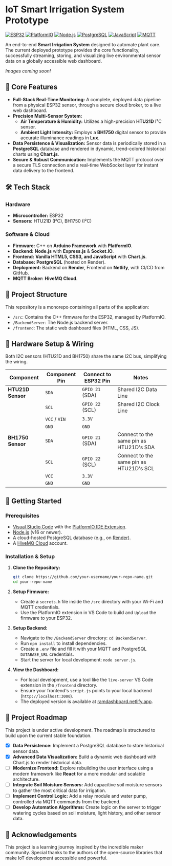 # IoT Smart Irrigation System Prototype

[![ESP32](https://img.shields.io/badge/Hardware-ESP32-blueviolet.svg)](https://www.espressif.com/en/products/socs/esp32)
[![PlatformIO](https://img.shields.io/badge/Firmware-PlatformIO-orange.svg)](https://platformio.org/)
[![Node.js](https://img.shields.io/badge/Backend-Node.js-green.svg)](https://nodejs.org/)
[![PostgreSQL](https://img.shields.io/badge/Database-PostgreSQL-blue.svg)](https://www.postgresql.org/)
[![JavaScript](https://img.shields.io/badge/Frontend-Vanilla_JS-yellow.svg)](https://developer.mozilla.org/en-US/docs/Web/JavaScript)
[![MQTT](https://img.shields.io/badge/Protocol-MQTT-lightgrey.svg)](https://mqtt.org/)

An end-to-end **Smart Irrigation System** designed to automate plant care. The current deployed prototype provides the core functionality, successfully streaming, storing, and visualizing live environmental sensor data on a globally accessible web dashboard.

*Images coming soon!*

## 🌟 Core Features

-   **Full-Stack Real-Time Monitoring:** A complete, deployed data pipeline from a physical ESP32 sensor, through a secure cloud broker, to a live web dashboard.
-   **Precision Multi-Sensor System:**
    -   **Air Temperature & Humidity:** Utilizes a high-precision **HTU21D** I²C sensor.
    -   **Ambient Light Intensity:** Employs a **BH1750** digital sensor to provide accurate illuminance readings in **Lux**.
-   **Data Persistence & Visualization:** Sensor data is periodically stored in a **PostgreSQL** database and rendered in dynamic, trend-colored historical charts using **Chart.js**.
-   **Secure & Robust Communication:** Implements the MQTT protocol over a secure TLS connection and a real-time WebSocket layer for instant data delivery to the frontend.

## 🛠️ Tech Stack

### Hardware
-   **Microcontroller:** ESP32
-   **Sensors:** HTU21D (I²C), BH1750 (I²C)

### Software & Cloud
-   **Firmware:** C++ on **Arduino Framework** with **PlatformIO**.
-   **Backend:** **Node.js** with **Express.js** & **Socket.IO**.
-   **Frontend:** **Vanilla HTML5, CSS3, and JavaScript** with **Chart.js**.
-   **Database:** **PostgreSQL** (hosted on Render).
-   **Deployment:** Backend on **Render**, Frontend on **Netlify**, with CI/CD from GitHub.
-   **MQTT Broker:** **HiveMQ Cloud**.

## 📁 Project Structure

This repository is a monorepo containing all parts of the application:
-   `/src`: Contains the C++ firmware for the ESP32, managed by PlatformIO.
-   `/BackendServer`: The Node.js backend server.
-   `/frontend`: The static web dashboard files (HTML, CSS, JS).

## 🔌 Hardware Setup & Wiring

Both I2C sensors (HTU21D and BH1750) share the same I2C bus, simplifying the wiring.

| Component           | Component Pin | Connect to ESP32 Pin    | Notes                                  |
| ------------------- | ------------- | ----------------------- | -------------------------------------- |
| **HTU21D Sensor**   | `SDA`         | `GPIO 21` (SDA)         | Shared I2C Data Line                   |
|                     | `SCL`         | `GPIO 22` (SCL)         | Shared I2C Clock Line                  |
|                     | `VCC` / `VIN` | `3.3V`                  |                                        |
|                     | `GND`         | `GND`                   |                                        |
| **BH1750 Sensor**   | `SDA`         | `GPIO 21` (SDA)         | Connect to the same pin as HTU21D's SDA |
|                     | `SCL`         | `GPIO 22` (SCL)         | Connect to the same pin as HTU21D's SCL |
|                     | `VCC`         | `3.3V`                  |                                        |
|                     | `GND`         | `GND`                   |                                        |

## 🚀 Getting Started

### Prerequisites
-   [Visual Studio Code](https://code.visualstudio.com/) with the [PlatformIO IDE Extension](https://platformio.org/platformio-ide).
-   [Node.js](https://nodejs.org/) (v16 or newer).
-   A cloud-hosted PostgreSQL database (e.g., on [Render](https://render.com/)).
-   A [HiveMQ Cloud](https://www.hivemq.com/cloud/) account.

### Installation & Setup
1.  **Clone the Repository:**
    ```bash
    git clone https://github.com/your-username/your-repo-name.git
    cd your-repo-name
    ```

2.  **Setup Firmware:**
    -   Create a `secrets.h` file inside the `/src` directory with your Wi-Fi and MQTT credentials.
    -   Use the PlatformIO extension in VS Code to build and `Upload` the firmware to your ESP32.

3.  **Setup Backend:**
    -   Navigate to the `/BackendServer` directory: `cd BackendServer`.
    -   Run `npm install` to install dependencies.
    -   Create a `.env` file and fill it with your MQTT and PostgreSQL `DATABASE_URL` credentials.
    -   Start the server for local development: `node server.js`.

4.  **View the Dashboard:**
    -   For local development, use a tool like the `live-server` VS Code extension in the `/frontend` directory.
    -   Ensure your frontend's `script.js` points to your local backend (`http://localhost:3000`).
    -   The deployed version is available at [ramdashboard.netlify.app](https://ramdashboard.netlify.app).

## 🌱 Project Roadmap

This project is under active development. The roadmap is structured to build upon the current stable foundation.

-   [x] **Data Persistence:** Implement a PostgreSQL database to store historical sensor data.
-   [x] **Advanced Data Visualization:** Build a dynamic web dashboard with Chart.js to render historical data.
-   [ ] **Modernize Frontend:** Explore rebuilding the user interface using a modern framework like **React** for a more modular and scalable architecture.
-   [ ] **Integrate Soil Moisture Sensors:** Add capacitive soil moisture sensors to gather the most critical data for irrigation.
-   [ ] **Implement Control Logic:** Add a relay module and water pump, controlled via MQTT commands from the backend.
-   [ ] **Develop Automation Algorithms:** Create logic on the server to trigger watering cycles based on soil moisture, light history, and other sensor data.

## 🙏 Acknowledgements

This project is a learning journey inspired by the incredible maker community. Special thanks to the authors of the open-source libraries that make IoT development accessible and powerful.

